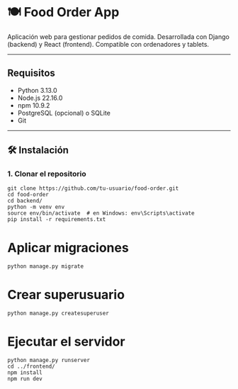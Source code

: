 # 🍽️ Food Order App

Aplicación web para gestionar pedidos de comida. Desarrollada con Django (backend) y React (frontend). Compatible con ordenadores y tablets.

---

## Requisitos

- Python 3.13.0
- Node.js 22.16.0
- npm 10.9.2
- PostgreSQL (opcional) o SQLite
- Git

---

## 🛠️ Instalación

### 1. Clonar el repositorio

```
git clone https://github.com/tu-usuario/food-order.git
cd food-order
cd backend/
python -m venv env
source env/bin/activate  # en Windows: env\Scripts\activate
pip install -r requirements.txt
```
# Aplicar migraciones
```
python manage.py migrate
```
# Crear superusuario
```
python manage.py createsuperuser
```
# Ejecutar el servidor
```
python manage.py runserver
cd ../frontend/
npm install
npm run dev
```
